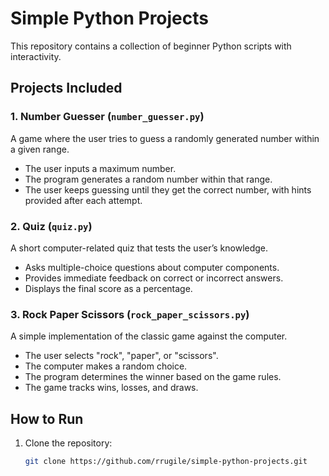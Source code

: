 # Simple Python Projects

This repository contains a collection of beginner Python scripts with interactivity.

## Projects Included

### 1. Number Guesser (`number_guesser.py`)
A game where the user tries to guess a randomly generated number within a given range.

- The user inputs a maximum number.
- The program generates a random number within that range.
- The user keeps guessing until they get the correct number, with hints provided after each attempt.

### 2. Quiz (`quiz.py`)
A short computer-related quiz that tests the user’s knowledge.

- Asks multiple-choice questions about computer components.
- Provides immediate feedback on correct or incorrect answers.
- Displays the final score as a percentage.

### 3. Rock Paper Scissors (`rock_paper_scissors.py`)
A simple implementation of the classic game against the computer.

- The user selects "rock", "paper", or "scissors".
- The computer makes a random choice.
- The program determines the winner based on the game rules.
- The game tracks wins, losses, and draws.

## How to Run
1. Clone the repository:
   ```bash
   git clone https://github.com/rrugile/simple-python-projects.git
